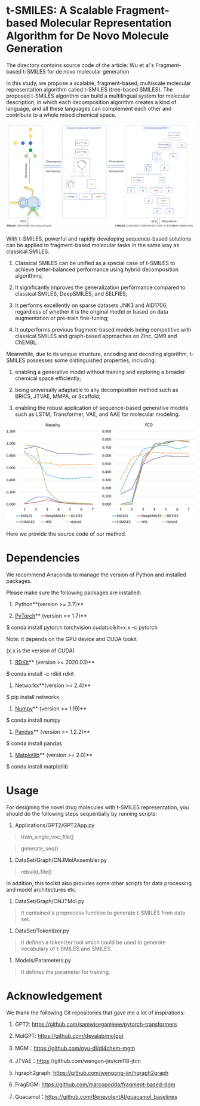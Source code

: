 t-SMILES: A Scalable Fragment-based Molecular Representation Algorithm for De Novo Molecule Generation
======================================================================================================

The directory contains source code of the article: Wu et al's Fragment-based
t-SMILES for de novo molecular generation

In this study, we propose a scalable, fragment-based, multiscale molecular
representation algorithm called t-SMILES (tree-based SMILES). The proposed
t-SMILES algorithm can build a multilingual system for molecular description, in
which each decomposition algorithm creates a kind of language, and all these
languages can complement each other and contribute to a whole mixed chemical
space.

![](media/b40d67bb9f96fc665ea35f31945193dc.png)

With t-SMILES, powerful and rapidly developing sequence-based solutions can be
applied to fragment-based molecular tasks in the same way as classical SMILES.

1.  Classical SMILES can be unified as a special case of t-SMILES to achieve
    better-balanced performance using hybrid decomposition algorithms;

2.  It significantly improves the generalization performance compared to
    classical SMILES, DeepSMILES, and SELFIES;

3.  It performs excellently on sparse datasets JNK3 and AID1706, regardless of
    whether it is the original model or based on data augmentation or pre-train
    fine-tuning;

4.  It outperforms previous fragment-based models being competitive with
    classical SMILES and graph-based approaches on Zinc, QM9 and ChEMBL.

Meanwhile, due to its unique structure, encoding and decoding algorithm,
t-SMILES possesses some distinguished properties, including:

1.  enabling a generative model without training and exploring a broader
    chemical space efficiently;

2.  being universally adaptable to any decomposition method such as BRICS,
    JTVAE, MMPA, or Scaffold;

3.  enabling the robust application of sequence-based generative models such as
    LSTM, Transformer, VAE, and AAE for molecular modeling.

![](media/50d672d04caabe3605932186ead12e81.png)

Here we provide the source code of our method.

Dependencies
============

We recommend Anaconda to manage the version of Python and installed packages.

Please make sure the following packages are installed:

1.  Python**(version \>= 3.7)**

2.  [PyTorch](https://pytorch.org/)** (version == 1.7)**

\$ conda install pytorch torchvision cudatoolkit=x.x -c pytorch

Note: it depends on the GPU device and CUDA tookit

(x.x is the version of CUDA)

1.  [RDKit](https://www.rdkit.org/)** (version \>= 2020.03)**

\$ conda install -c rdkit rdkit

1.  Networkx**(version \>= 2.4)**

\$ pip install networkx

1.  [Numpy](https://numpy.org/)** (version \>= 1.19)**

\$ conda install numpy

1.  [Pandas](https://pandas.pydata.org/)** (version \>= 1.2.2)**

\$ conda install pandas

1.  [Matplotlib](https://matplotlib.org/)** (version \>= 2.0)**

\$ conda install matplotlib

Usage
=====

For designing the novel drug molecules with t-SMILES representation, you should
do the following steps sequentially by running scripts:

1.  Applications/GPT2/GPT2App.py

>   train\_single\_voc\_file()

>   generate\_seq()

1.  DataSet/Graph/CNJMolAssembler.py

>   rebuild\_file()

In addition, this toolkit also provides some other scripts for data processing
and model architectures etc.

1.  DataSet/Graph/CNJTMol.py

>   It contained a preprocess function to generate t-SMILES from data set.

1.  DataSet/Tokenlizer.py

>   It defines a tokenizer tool which could be used to generate vocabulary of
>   t-SMILES and SMILES.

1.  Models/Parameters.py

>   It defines the parameter for training.

Acknowledgement
===============

We thank the following Git repositories that gave me a lot of inspirations:

1.  GPT2: <https://github.com/samwisegamjeee/pytorch-transformers>

2.  MolGPT: https://github.com/devalab/molgpt

3.  MGM：https://github.com/nyu-dl/dl4chem-mgm

4.  JTVAE：[https](https://github.com/wengong-jin/icml18-jtnn)://github.com/wengon-jin/icml18-jtnn

5.  hgraph2graph: https://github.com/wengong-jin/hgraph2graph

6.  FragDGM: https://github.com/marcopodda/fragment-based-dgm

7.  Guacamol：<https://github.com/BenevolentAI/guacamol_baselines>
